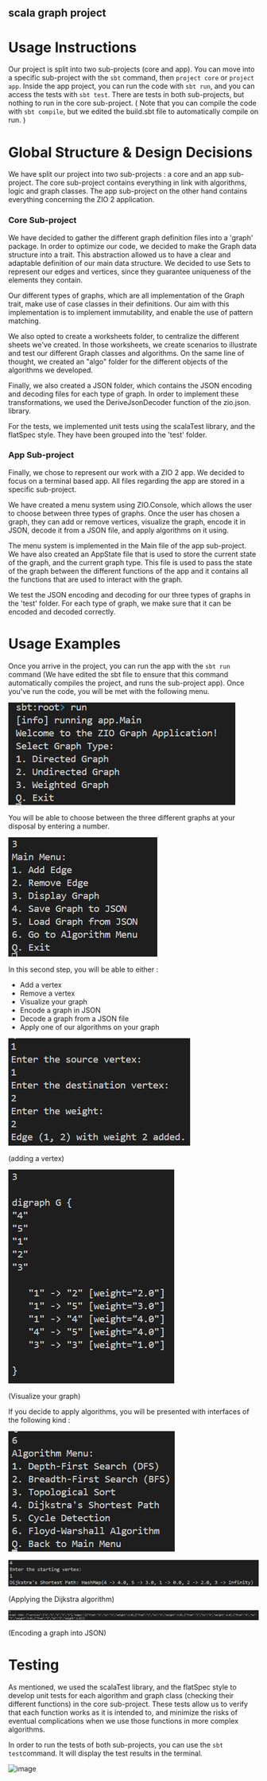 ## scala graph project

# Usage Instructions

Our project is split into two sub-projects (core and app). You can move into a specific sub-project with the `sbt` command, then `project core` or `project app`. Inside the app project, you can run the code with `sbt run`, and you can access the tests with `sbt test`. There are tests in both sub-projects, but nothing to run in the core sub-project. ( Note that you can compile the code with `sbt compile`, but we edited the build.sbt file to automatically compile on run. )



# Global Structure & Design Decisions

We have split our project into two sub-projects : a core and an app sub-project. The core sub-project contains everything in link with algorithms, logic and graph classes. The app sub-project on the other hand contains everything concerning the ZIO 2 application.



### Core Sub-project

We have decided to gather the different graph definition files into a 'graph' package. In order to optimize our code, we decided to make the Graph data structure into a trait. This abstraction allowed us to have a clear and adaptable definition of our main data structure. We decided to use Sets to represent our edges and vertices, since they guarantee uniqueness of the elements they contain. 

Our different types of graphs, which are all implementation of the Graph trait, make use of case classes in their definitions. Our aim with this implementation is to implement immutability, and enable the use of pattern matching. 

We also opted to create a worksheets folder, to centralize the different sheets we've created. In those worksheets, we create scenarios to illustrate and test our different Graph classes and algorithms. On the same line of thought, we created an "algo" folder for the different objects of the algorithms we developed.

Finally, we also created a JSON folder, which contains the JSON encoding and decoding files for each type of graph. In order to implement these transformations, we used the DeriveJsonDecoder function of the zio.json. library.

For the tests, we implemented unit tests using the scalaTest library, and the flatSpec style. They have been grouped into the 'test' folder.



### App Sub-project

Finally, we chose to represent our work with a ZIO 2 app. We decided to focus on a terminal based app. All files regarding the app are stored in a specific sub-project.

We have created a menu system using ZIO.Console, which allows the user to choose between three types of graphs. Once the user has chosen a graph, they can add or remove vertices, visualize the graph, encode it in JSON, decode it from a JSON file, and apply algorithms on it using.

The menu system is implemented in the Main file of the app sub-project. We have also created an AppState file that is used to store the current state of the graph, and the current graph type. This file is used to pass the state of the graph between the different functions of the app and it contains all the functions that are used to interact with the graph.

We test the JSON encoding and decoding for our three types of graphs in the 'test' folder. For each type of graph, we make sure that it can be encoded and decoded correctly.


# Usage Examples

Once you arrive in the project, you can run the app with the `sbt run` command (We have edited the sbt file to ensure that this command automatically compiles the project, and runs the sub-project app). Once you've run the code, you will be met with the following menu.



![alt text](image-1.png)

You will be able to choose between the three different graphs at your disposal by entering a number.

![alt text](image-2.png)

In this second step, you will be able to either :
- Add a vertex 
- Remove a vertex 
- Visualize your graph 
- Encode a graph in JSON
- Decode a graph from a JSON file
- Apply one of our algorithms on your graph 

![alt text](image-3.png)

(adding a vertex)

![alt text](image-4.png)

(Visualize your graph)

If you decide to apply algorithms, you will be presented with interfaces of the following kind :


![alt text](image-5.png)

![alt text](image-6.png)

(Applying the Dijkstra algorithm)

![alt text](image-7.png)

(Encoding a graph into JSON)





# Testing

As mentioned, we used the scalaTest library, and the flatSpec style to develop unit tests for each algorithm and graph class (checking their different functions) in the core sub-project. These tests allow us to verify that each function works as it is intended to, and minimize the risks of eventual complications when we use those functions in more complex algorithms. 

In order to run the tests of both sub-projects, you can use the `sbt test`command. It will display the test results in the terminal.

![image](https://github.com/loubruness/graph-scala/assets/94390007/4078992e-4f8c-4785-b5f3-e51f8df4f574)


